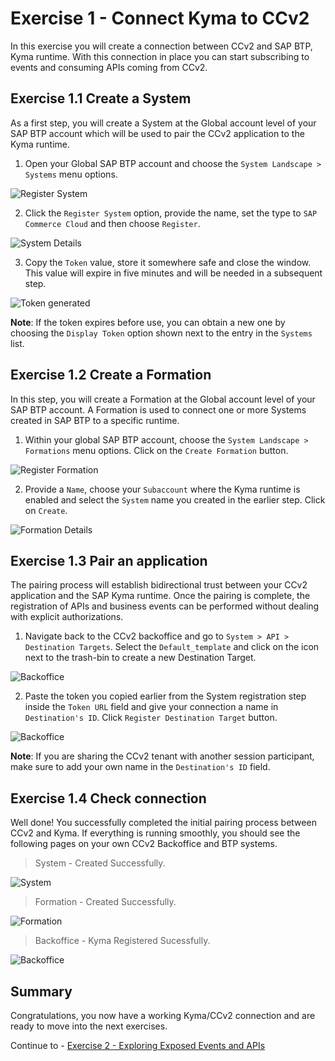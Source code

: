 # Exercise 1 - Connect Kyma to CCv2

In this exercise you will create a connection between CCv2 and SAP BTP, Kyma runtime. With this connection in place you can start subscribing to events and consuming APIs coming from CCv2.

## Exercise 1.1 Create a System

As a first step, you will create a System at the Global account level of your SAP BTP account which will be used to pair the CCv2 application to the Kyma runtime.

1. Open your Global SAP BTP account and choose the `System Landscape > Systems` menu options.

![Register System](./images/1-register-system.png)

2. Click the `Register System` option, provide the name, set the type to `SAP Commerce Cloud` and then choose `Register`.

![System Details](./images/2-give-system-details.png)

3. Copy the `Token` value, store it somewhere safe and close the window. This value will expire in five minutes and will be needed in a subsequent step.

![Token generated](./images/3-token-generated.png)

**Note**: If the token expires before use, you can obtain a new one by choosing the `Display Token` option shown next to the entry in the `Systems` list.

## Exercise 1.2 Create a Formation

In this step, you will create a Formation at the Global account level of your SAP BTP account. A Formation is used to connect one or more Systems created in SAP BTP to a specific runtime.

1. Within your global SAP BTP account, choose the `System Landscape > Formations` menu options. Click on the `Create Formation` button.

![Register Formation](./images/4-create-formation.png)

2. Provide a `Name`, choose your `Subaccount` where the Kyma runtime is enabled and select the `System` name you created in the earlier step. Click on `Create`.

![Formation Details](./images/5-formation-details.png)

## Exercise 1.3 Pair an application

The pairing process will establish bidirectional trust between your CCv2 application and the SAP Kyma runtime. Once the pairing is complete, the registration of APIs and business events can be performed without dealing with explicit authorizations.

1. Navigate back to the CCv2 backoffice and go to `System > API > Destination Targets`. Select the `Default_template` and click on the icon next to the trash-bin to create a new Destination Target.

![Backoffice](./images/6-backoffice.png)

2. Paste the token you copied earlier from the System registration step inside the `Token URL` field and give your connection a name in `Destination's ID`. Click `Register Destination Target` button.

![Backoffice](./images/8-backoffice-registration-sub.png)

**Note**: If you are sharing the CCv2 tenant with another session participant, make sure to add your own name in the `Destination's ID` field.

## Exercise 1.4 Check connection

Well done! You successfully completed the initial pairing process between CCv2 and Kyma. If everything is running smoothly, you should see the following pages on your own CCv2 Backoffice and BTP systems.

> System - Created Successfully.

![System](./images/9-btp-system-registered.png)

> Formation - Created Successfully.

![Formation](./images/10-btp-formation-registered.png)

> Backoffice - Kyma Registered Sucessfully.

![Backoffice](./images/7-backoffice-registration-done.png)

## Summary

Congratulations, you now have a working Kyma/CCv2 connection and are ready to move into the next exercises.

Continue to - [Exercise 2 - Exploring Exposed Events and APIs](../ex2/README.md)
